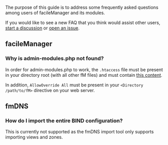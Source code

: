 The purpose of this guide is to address some frequently asked questions among users of facileManager and its modules.

If you would like to see a new FAQ that you think would assist other users, [start a discussion](https://github.com/facileManager/facileManager/discussions) or [open an issue](https://github.com/facileManager/facileManager-docs/issues).

## facileManager
### Why is admin-modules.php not found?
In order for admin-modules.php to work, the `.htaccess` file must be present in your directory root (with all other fM files) and must contain [this content](https://raw.githubusercontent.com/facileManager/facileManager/refs/heads/master/server/.htaccess).

In addition, `AllowOverride All` must be present in your `<Directory /path/to/fM>` directive on your web server.

## fmDNS
### How do I import the entire BIND configuration?
This is currently not supported as the fmDNS import tool only supports importing views and zones.
